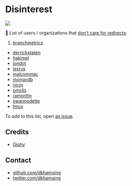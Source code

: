 # Disinterest

![](http://i.giphy.com/14vOBUFN7Y1PHO.gif)

:no_good: List of users / organizations that [don't care for redirects](https://github.com/issues?utf8=✓&q=is%3Aunmerged+author%3AReadmeCritic+is%3Aclosed):

1. [branchmetrics](https://github.com/BranchMetrics/iOS-Deferred-Deep-Linking-SDK/pull/235)
- [derrickstaten](https://github.com/BranchMetrics/iOS-Deferred-Deep-Linking-SDK/pull/235)
- [hakimel](https://github.com/hakimel/reveal.js/pull/1420)
- [jondot](https://github.com/jondot/awesome-react-native/pull/61)
- [lexrus](https://github.com/lexrus/VPNOn/pull/67)
- [malcommac](https://github.com/malcommac/SwiftDate/pull/72)
- [mongodb](https://github.com/mongodb/mongo/pull/1047)
- [nicm](https://github.com/tmux/tmux/pull/190)
- [omcljs](https://github.com/omcljs/om/pull/480)
- [ramonfm](https://github.com/mongodb/mongo/pull/1047)
- [swannodette](https://github.com/omcljs/om/pull/480)
- [tmux](https://github.com/tmux/tmux/pull/190)

To add to this list, open [an issue](https://github.com/ReadmeCritic/Disinterest/issues).

## Credits

- [Giphy](http://gph.is/1vZXKtp)

## Contact

- [github.com/dkhamsing](https://github.com/dkhamsing)
- [twitter.com/dkhamsing](https://twitter.com/dkhamsing)
